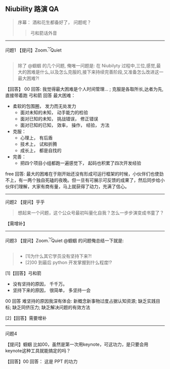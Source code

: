 ## Niubility 路演 QA

> 序幕： 酒和花生都备好了， 问题呢？
> > 弓和箭话外音

---

问题1 
【提问】Zoom.ོQuiet 
> 除了 @蝈蝈 的几个问题,
俺唯一问题是:
在 Niubilyty 过程中,三位,感觉,最大的困难是什么,以及怎么克服的,接下来持续完善阶段,又准备怎么改进这一最大困难?!

【回答】
00 回答: 我觉得最大困难是个人时间管理... ; 克服是各取所长,达者为先,直接带着跑
弓和箭 回答
最大困难：

- 柔软的包围圈， 发力而无处发力
  - 面对未知的未知， 动手能力的检验
  - 面对已知的未知， 挑战错误， 修正错误
  - 面对已知的已知， 效率， 操作， 经验， 方法
- 克服：
   - 心理上， 有后盾
   - 技术上， 试和折腾
   - 成长上， 都是自找的  
- 完善：
   - 把四个项目小组都跑一遍感觉下， 起码也积累了四次开发经验

free 回答: 最大的困难在于刚开始还没有形成可运行框架的时候，小伙伴们也使劲不上，有一两个独自死磕的夜晚。但一旦有可展示可反馈的成果了，然后同步给小伙伴们理解，大家有商有量，马上就获得了动力，充满了信心。

---

问题2
【提问】乎乎 
> 想起来一个问题，这个公众号最初叫量化自我？怎么一步步演变成书童了？

【需增补】

---

问题3
【提问】Zoom.ོQuiet @蝈蝈 的问题俺总结一下就是:
>  - [1]为什么其它学员没有坚持下来?!
>  - [2]00 到最后 python 开发掌握到什么程度!?

[1]【回答】弓和箭
- 没有坚持的原因， 千千万。
- 坚持下来的原因， 很简单， 多坚持一会   

00 回答
难坚持的原因我深有体会: 新概念新事物过度占据认知资源; 缺乏实践目标; 缺乏同侪压力; 缺乏解决问题的有效方法

[2]【回答】需要增补

---

问题4

【提问】蝈蝈 
比如00，虽然是第一次用keynote，可这功力，是只要会用keynote这种工具就能搞定的吗？

【回答】00 回答： 这是 PPT 的功力